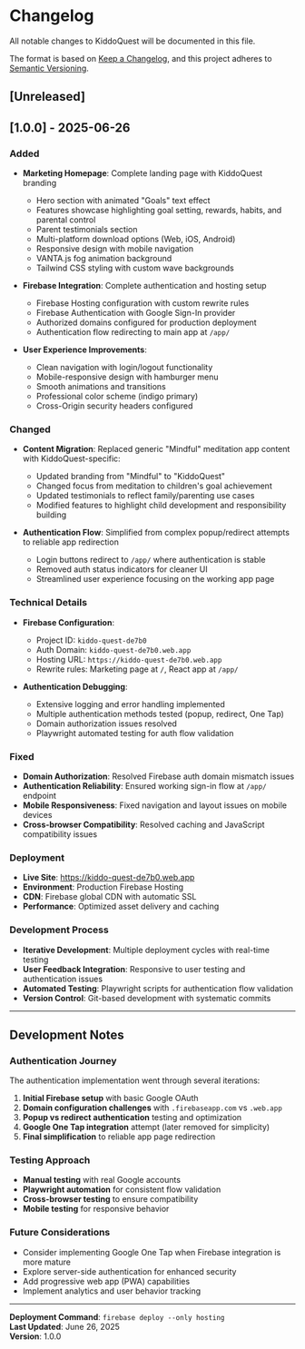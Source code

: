 # Changelog

All notable changes to KiddoQuest will be documented in this file.

The format is based on [Keep a Changelog](https://keepachangelog.com/en/1.0.0/),
and this project adheres to [Semantic Versioning](https://semver.org/spec/v2.0.0.html).

## [Unreleased]

## [1.0.0] - 2025-06-26

### Added
- **Marketing Homepage**: Complete landing page with KiddoQuest branding
  - Hero section with animated "Goals" text effect
  - Features showcase highlighting goal setting, rewards, habits, and parental control
  - Parent testimonials section
  - Multi-platform download options (Web, iOS, Android)
  - Responsive design with mobile navigation
  - VANTA.js fog animation background
  - Tailwind CSS styling with custom wave backgrounds

- **Firebase Integration**: Complete authentication and hosting setup
  - Firebase Hosting configuration with custom rewrite rules
  - Firebase Authentication with Google Sign-In provider
  - Authorized domains configured for production deployment
  - Authentication flow redirecting to main app at `/app/`

- **User Experience Improvements**:
  - Clean navigation with login/logout functionality
  - Mobile-responsive design with hamburger menu
  - Smooth animations and transitions
  - Professional color scheme (indigo primary)
  - Cross-Origin security headers configured

### Changed
- **Content Migration**: Replaced generic "Mindful" meditation app content with KiddoQuest-specific:
  - Updated branding from "Mindful" to "KiddoQuest"
  - Changed focus from meditation to children's goal achievement
  - Updated testimonials to reflect family/parenting use cases
  - Modified features to highlight child development and responsibility building

- **Authentication Flow**: Simplified from complex popup/redirect attempts to reliable app redirection
  - Login buttons redirect to `/app/` where authentication is stable
  - Removed auth status indicators for cleaner UI
  - Streamlined user experience focusing on the working app page

### Technical Details
- **Firebase Configuration**:
  - Project ID: `kiddo-quest-de7b0`
  - Auth Domain: `kiddo-quest-de7b0.web.app`
  - Hosting URL: `https://kiddo-quest-de7b0.web.app`
  - Rewrite rules: Marketing page at `/`, React app at `/app/`

- **Authentication Debugging**:
  - Extensive logging and error handling implemented
  - Multiple authentication methods tested (popup, redirect, One Tap)
  - Domain authorization issues resolved
  - Playwright automated testing for auth flow validation

### Fixed
- **Domain Authorization**: Resolved Firebase auth domain mismatch issues
- **Authentication Reliability**: Ensured working sign-in flow at `/app/` endpoint
- **Mobile Responsiveness**: Fixed navigation and layout issues on mobile devices
- **Cross-browser Compatibility**: Resolved caching and JavaScript compatibility issues

### Deployment
- **Live Site**: https://kiddo-quest-de7b0.web.app
- **Environment**: Production Firebase Hosting
- **CDN**: Firebase global CDN with automatic SSL
- **Performance**: Optimized asset delivery and caching

### Development Process
- **Iterative Development**: Multiple deployment cycles with real-time testing
- **User Feedback Integration**: Responsive to user testing and authentication issues
- **Automated Testing**: Playwright scripts for authentication flow validation
- **Version Control**: Git-based development with systematic commits

---

## Development Notes

### Authentication Journey
The authentication implementation went through several iterations:
1. **Initial Firebase setup** with basic Google OAuth
2. **Domain configuration challenges** with `.firebaseapp.com` vs `.web.app`
3. **Popup vs redirect authentication** testing and optimization
4. **Google One Tap integration** attempt (later removed for simplicity)
5. **Final simplification** to reliable app page redirection

### Testing Approach
- **Manual testing** with real Google accounts
- **Playwright automation** for consistent flow validation
- **Cross-browser testing** to ensure compatibility
- **Mobile testing** for responsive behavior

### Future Considerations
- Consider implementing Google One Tap when Firebase integration is more mature
- Explore server-side authentication for enhanced security
- Add progressive web app (PWA) capabilities
- Implement analytics and user behavior tracking

---

**Deployment Command**: `firebase deploy --only hosting`  
**Last Updated**: June 26, 2025  
**Version**: 1.0.0